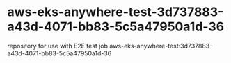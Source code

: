 # aws-eks-anywhere-test-3d737883-a43d-4071-bb83-5c5a47950a1d-36
repository for use with E2E test job aws-eks-anywhere-test:3d737883-a43d-4071-bb83-5c5a47950a1d-36
